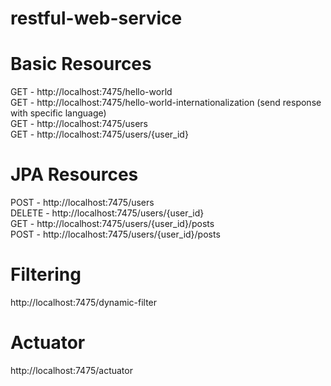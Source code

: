 # restful-web-service

# Basic Resources
GET - http://localhost:7475/hello-world                                                                                                                             
GET - http://localhost:7475/hello-world-internationalization (send response with specific language)                                                                
GET - http://localhost:7475/users                                                                                                                                 
GET - http://localhost:7475/users/{user_id}                                                                                                                  


# JPA Resources
POST - http://localhost:7475/users                                                                                                                             
DELETE - http://localhost:7475/users/{user_id}                                                                                                                    
GET - http://localhost:7475/users/{user_id}/posts                                                                                                               
POST - http://localhost:7475/users/{user_id}/posts                                                                                                             

# Filtering
http://localhost:7475/dynamic-filter

# Actuator
http://localhost:7475/actuator
